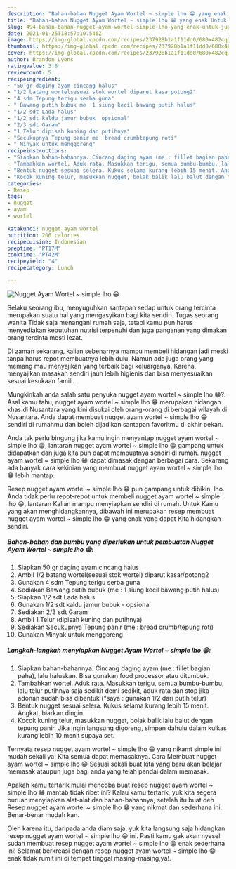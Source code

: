 ```yaml
---
description: "Bahan-bahan Nugget Ayam Wortel ~ simple lho 😁 yang enak Untuk Jualan"
title: "Bahan-bahan Nugget Ayam Wortel ~ simple lho 😁 yang enak Untuk Jualan"
slug: 494-bahan-bahan-nugget-ayam-wortel-simple-lho-yang-enak-untuk-jualan
date: 2021-01-25T18:57:10.546Z
image: https://img-global.cpcdn.com/recipes/237928b1a1f11dd0/680x482cq70/nugget-ayam-wortel-simple-lho-😁-foto-resep-utama.jpg
thumbnail: https://img-global.cpcdn.com/recipes/237928b1a1f11dd0/680x482cq70/nugget-ayam-wortel-simple-lho-😁-foto-resep-utama.jpg
cover: https://img-global.cpcdn.com/recipes/237928b1a1f11dd0/680x482cq70/nugget-ayam-wortel-simple-lho-😁-foto-resep-utama.jpg
author: Brandon Lyons
ratingvalue: 3.8
reviewcount: 5
recipeingredient:
- "50 gr daging ayam cincang halus"
- "1/2 batang wortelsesuai stok wortel diparut kasarpotong2"
- "4 sdm Tepung terigu serba guna"
- " Bawang putih bubuk me  1 siung kecil bawang putih halus"
- "1/2 sdt Lada halus"
- "1/2 sdt kaldu jamur bubuk  opsional"
- "2/3 sdt Garam"
- "1 Telur dipisah kuning dan putihnya"
- "Secukupnya Tepung panir me  bread crumbtepung roti"
- " Minyak untuk menggoreng"
recipeinstructions:
- "Siapkan bahan-bahannya. Cincang daging ayam (me : fillet bagian paha), lalu haluskan. Bisa gunakan food processor atau ditumbuk."
- "Tambahkan wortel. Aduk rata. Masukkan terigu, semua bumbu-bumbu, lalu telur putihnya saja sedikit demi sedikit, aduk rata dan stop jika adonan sudah bisa dibentuk (*saya : gunakan 1/2 dari putih telur)"
- "Bentuk nugget sesuai selera. Kukus selama kurang lebih 15 menit. Angkat, biarkan dingin."
- "Kocok kuning telur, masukkan nugget, bolak balik lalu balut dengan tepung panir. Jika ingin langsung digoreng, simpan dahulu dalam kulkas kurang lebih 10 menit supaya set."
categories:
- Resep
tags:
- nugget
- ayam
- wortel

katakunci: nugget ayam wortel 
nutrition: 206 calories
recipecuisine: Indonesian
preptime: "PT17M"
cooktime: "PT42M"
recipeyield: "4"
recipecategory: Lunch

---
```



![Nugget Ayam Wortel ~ simple lho 😁](https://img-global.cpcdn.com/recipes/237928b1a1f11dd0/680x482cq70/nugget-ayam-wortel-simple-lho-😁-foto-resep-utama.jpg)

Selaku seorang ibu, menyuguhkan santapan sedap untuk orang tercinta merupakan suatu hal yang mengasyikan bagi kita sendiri. Tugas seorang  wanita Tidak saja menangani rumah saja, tetapi kamu pun harus menyediakan kebutuhan nutrisi terpenuhi dan juga panganan yang dimakan orang tercinta mesti lezat.

Di zaman  sekarang, kalian sebenarnya mampu membeli hidangan jadi meski tanpa harus repot membuatnya lebih dulu. Namun ada juga orang yang memang mau menyajikan yang terbaik bagi keluarganya. Karena, menyajikan masakan sendiri jauh lebih higienis dan bisa menyesuaikan sesuai kesukaan famili. 



Mungkinkah anda salah satu penyuka nugget ayam wortel ~ simple lho 😁?. Asal kamu tahu, nugget ayam wortel ~ simple lho 😁 merupakan hidangan khas di Nusantara yang kini disukai oleh orang-orang di berbagai wilayah di Nusantara. Anda dapat membuat nugget ayam wortel ~ simple lho 😁 sendiri di rumahmu dan boleh dijadikan santapan favoritmu di akhir pekan.

Anda tak perlu bingung jika kamu ingin menyantap nugget ayam wortel ~ simple lho 😁, lantaran nugget ayam wortel ~ simple lho 😁 gampang untuk didapatkan dan juga kita pun dapat membuatnya sendiri di rumah. nugget ayam wortel ~ simple lho 😁 dapat dimasak dengan berbagai cara. Sekarang ada banyak cara kekinian yang membuat nugget ayam wortel ~ simple lho 😁 lebih mantap.

Resep nugget ayam wortel ~ simple lho 😁 pun gampang untuk dibikin, lho. Anda tidak perlu repot-repot untuk membeli nugget ayam wortel ~ simple lho 😁, lantaran Kalian mampu menyiapkan sendiri di rumah. Untuk Kamu yang akan menghidangkannya, dibawah ini merupakan resep membuat nugget ayam wortel ~ simple lho 😁 yang enak yang dapat Kita hidangkan sendiri.

<!--inarticleads1-->

##### Bahan-bahan dan bumbu yang diperlukan untuk pembuatan Nugget Ayam Wortel ~ simple lho 😁:

1. Siapkan 50 gr daging ayam cincang halus
1. Ambil 1/2 batang wortel(sesuai stok wortel) diparut kasar/potong2
1. Gunakan 4 sdm Tepung terigu serba guna
1. Sediakan  Bawang putih bubuk (me : 1 siung kecil bawang putih halus)
1. Siapkan 1/2 sdt Lada halus
1. Gunakan 1/2 sdt kaldu jamur bubuk - opsional
1. Sediakan 2/3 sdt Garam
1. Ambil 1 Telur (dipisah kuning dan putihnya)
1. Sediakan Secukupnya Tepung panir (me : bread crumb/tepung roti)
1. Gunakan  Minyak untuk menggoreng




<!--inarticleads2-->

##### Langkah-langkah menyiapkan Nugget Ayam Wortel ~ simple lho 😁:

1. Siapkan bahan-bahannya. Cincang daging ayam (me : fillet bagian paha), lalu haluskan. Bisa gunakan food processor atau ditumbuk.
1. Tambahkan wortel. Aduk rata. Masukkan terigu, semua bumbu-bumbu, lalu telur putihnya saja sedikit demi sedikit, aduk rata dan stop jika adonan sudah bisa dibentuk (*saya : gunakan 1/2 dari putih telur)
1. Bentuk nugget sesuai selera. Kukus selama kurang lebih 15 menit. Angkat, biarkan dingin.
1. Kocok kuning telur, masukkan nugget, bolak balik lalu balut dengan tepung panir. Jika ingin langsung digoreng, simpan dahulu dalam kulkas kurang lebih 10 menit supaya set.




Ternyata resep nugget ayam wortel ~ simple lho 😁 yang nikamt simple ini mudah sekali ya! Kita semua dapat memasaknya. Cara Membuat nugget ayam wortel ~ simple lho 😁 Sesuai sekali buat kita yang baru akan belajar memasak ataupun juga bagi anda yang telah pandai dalam memasak.

Apakah kamu tertarik mulai mencoba buat resep nugget ayam wortel ~ simple lho 😁 mantab tidak ribet ini? Kalau kamu tertarik, yuk kita segera buruan menyiapkan alat-alat dan bahan-bahannya, setelah itu buat deh Resep nugget ayam wortel ~ simple lho 😁 yang nikmat dan sederhana ini. Benar-benar mudah kan. 

Oleh karena itu, daripada anda diam saja, yuk kita langsung saja hidangkan resep nugget ayam wortel ~ simple lho 😁 ini. Pasti kamu gak akan nyesel sudah membuat resep nugget ayam wortel ~ simple lho 😁 enak sederhana ini! Selamat berkreasi dengan resep nugget ayam wortel ~ simple lho 😁 enak tidak rumit ini di tempat tinggal masing-masing,ya!.

